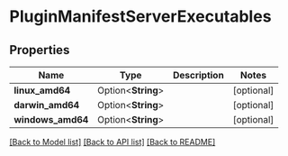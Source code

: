 # PluginManifestServerExecutables

## Properties

Name | Type | Description | Notes
------------ | ------------- | ------------- | -------------
**linux_amd64** | Option<**String**> |  | [optional]
**darwin_amd64** | Option<**String**> |  | [optional]
**windows_amd64** | Option<**String**> |  | [optional]

[[Back to Model list]](../README.md#documentation-for-models) [[Back to API list]](../README.md#documentation-for-api-endpoints) [[Back to README]](../README.md)


